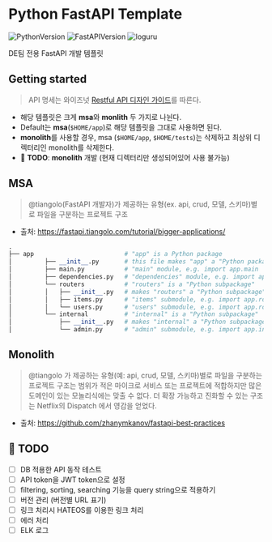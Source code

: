 # Python FastAPI Template

![PythonVersion](https://img.shields.io/badge/python-3.10-blue)
![FastAPIVersion](https://img.shields.io/badge/fastapi-0.95.0-yellowgreen)
![loguru](https://img.shields.io/badge/loguru-0.6.0-orange)

DE팀 전용 FastAPI 개발 템플릿 


## Getting started

> API 명세는 와이즈넛 [Restful API 디자인 가이드](https://docs.google.com/document/d/1tSniwfrVaTIaTT4MxhBRAmv-S_ECcoSFAXlYrsg4K0Y/edit#heading=h.60fu2rc04bck)를 따른다.
- 해당 템플릿은 크게 **msa**와 **monlith** 두 가지로 나뉜다.
- Default는 **msa**(`$HOME/app`)로 해당 템플릿을 그대로 사용하면 된다.
- **monolith**를 사용할 경우, msa (`$HOME/app`, `$HOME/tests`)는 삭제하고 최상위 디렉터리인 monolith를 삭제한다.
- 🔨 **TODO**: **monolith** 개발 (현재 디렉터리만 생성되어있어 사용 불가능) 

## MSA
> @tiangolo(FastAPI 개발자)가 제공하는 유형(ex. api, crud, 모델, 스키마)별로 파일을 구분하는 프로젝트 구조
- 출처: https://fastapi.tiangolo.com/tutorial/bigger-applications/
```python
.
├── app                         # "app" is a Python package
│         ├── __init__.py       # this file makes "app" a "Python package"
│         ├── main.py           # "main" module, e.g. import app.main
│         ├── dependencies.py   # "dependencies" module, e.g. import app.dependencies
│         └── routers           # "routers" is a "Python subpackage"
│         │   ├── __init__.py   # makes "routers" a "Python subpackage"
│         │   ├── items.py      # "items" submodule, e.g. import app.routers.items
│         │   └── users.py      # "users" submodule, e.g. import app.routers.users
│         └── internal          # "internal" is a "Python subpackage"
│             ├── __init__.py   # makes "internal" a "Python subpackage"
│             └── admin.py      # "admin" submodule, e.g. import app.internal.admin
```

## Monolith
> @tiangolo 가 제공하는 유형(예: api, crud, 모델, 스키마)별로 파일을 구분하는 프로젝트 구조는 범위가 적은 마이크로 서비스 또는 프로젝트에 적합하지만 많은 도메인이 있는 모놀리식에는 맞출 수 없다.
> 더 확장 가능하고 진화할 수 있는 구조는 Netflix의 Dispatch 에서 영감을 얻었다.
- 출처: https://github.com/zhanymkanov/fastapi-best-practices


## 🚀 TODO
- [ ] DB 적용한 API 동작 테스트
- [ ] API token을 JWT token으로 설정
- [ ] filtering, sorting, searching 기능을 query string으로 적용하기
- [ ] 버전 관리 (버전별 URL 표기)
- [ ] 링크 처리시 HATEOS를 이용한 링크 처리
- [ ] 에러 처리
- [ ] ELK 로그